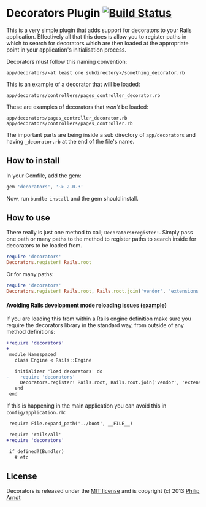 # Decorators Plugin [![Build Status](https://secure.travis-ci.org/parndt/decorators.png?branch=master)](http://travis-ci.org/parndt/decorators)

This is a very simple plugin that adds support for decorators to your Rails application.
Effectively all that this does is allow you to register paths in which to search
for decorators which are then loaded at the appropriate point in your application's
initialisation process.

Decorators must follow this naming convention:

    app/decorators/<at least one subdirectory>/something_decorator.rb

This is an example of a decorator that will be loaded:

    app/decorators/controllers/pages_controller_decorator.rb

These are examples of decorators that *won't* be loaded:

    app/decorators/pages_controller_decorator.rb
    app/decorators/controllers/pages_controller.rb

The important parts are being inside a sub directory of `app/decorators` and having
`_decorator.rb` at the end of the file's name.

## How to install

In your Gemfile, add the gem:

```ruby
gem 'decorators', '~> 2.0.3'
```

Now, run `bundle install` and the gem should install.

## How to use

There really is just one method to call; `Decorators#register!`.
Simply pass one path or many paths to the method to register paths to search
inside for decorators to be loaded from.

```ruby
require 'decorators'
Decorators.register! Rails.root
```

Or for many paths:

```ruby
require 'decorators'
Decorators.register! Rails.root, Rails.root.join('vendor', 'extensions', 'extension_with_decorators')
```

#### Avoiding Rails development mode reloading issues ([example](https://github.com/refinery/refinerycms/issues/2267))

If you are loading this from within a Rails engine definition make sure you require
the decorators library in the standard way, from outside of any method definitions:

```diff
+require 'decorators'
+
 module Namespaced
   class Engine < Rails::Engine

   initializer 'load decorators' do
-    require 'decorators'
     Decorators.register! Rails.root, Rails.root.join('vendor', 'extensions', 'namespaced')
   end
 end
```

If this is happening in the main application you can avoid this in `config/application.rb`:

```diff
 require File.expand_path('../boot', __FILE__)

 require 'rails/all'
+require 'decorators'

 if defined?(Bundler)
   # etc
```

## License

Decorators is released under the [MIT license](https://github.com/parndt/decorators/blob/master/license.md#readme)
and is copyright (c) 2013 [Philip Arndt](http://p.arndt.io)
